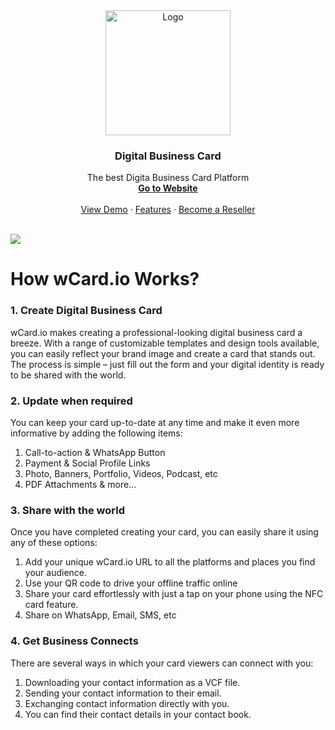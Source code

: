 <div align="center">
  <a href="https://github.com/othneildrew/Best-README-Template">
    <img src="https://wcardcdn.b-cdn.net/assets/img/logo.svg" alt="Logo" width="200">
  </a>

  <h3 align="center">Digital Business Card</h3>

  <p align="center">
    The best Digita Business Card Platform
    <br />
    <a href="https://wcard.io"><strong>Go to Website</strong></a>
    <br />
    <br />
    <a href="https://demo.wcard.io">View Demo</a>
    ·
    <a href="https://wcard.io/features">Features</a>
    ·
    <a href="https://wcard.io/reseller">Become a Reseller</a>
  </p>
</div>
<br />

<img src="https://wcardcdn.b-cdn.net/images/web/og_image.jpg" />

# How wCard.io Works?

### 1. Create Digital Business Card
wCard.io makes creating a professional-looking digital business card a breeze. With a range of customizable templates and design tools available, you can easily reflect your brand image and create a card that stands out. The process is simple – just fill out the form and your digital identity is ready to be shared with the world.

### 2. Update when required
You can keep your card up-to-date at any time and make it even more informative by adding the following items:

1. Call-to-action & WhatsApp Button
2. Payment & Social Profile Links
3. Photo, Banners, Portfolio, Videos, Podcast, etc
4. PDF Attachments & more...

### 3. Share with the world
Once you have completed creating your card, you can easily share it using any of these options:

1. Add your unique wCard.io URL to all the platforms and places you find your audience.
2. Use your QR code to drive your offline traffic online
3. Share your card effortlessly with just a tap on your phone using the NFC card feature.
4. Share on WhatsApp, Email, SMS, etc


### 4. Get Business Connects
There are several ways in which your card viewers can connect with you:

1. Downloading your contact information as a VCF file.
2. Sending your contact information to their email.
3. Exchanging contact information directly with you.
4. You can find their contact details in your contact book.
